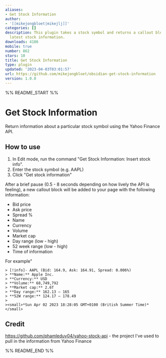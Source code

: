 ```yaml
---
aliases:
- Get Stock Information
author:
- '[[mikejongbloet|mikejlj]]'
categories: []
description: This plugin takes a stock symbol and returns a callout block with the
  latest stock information.
downloads: 4186
mobile: true
number: 862
stars: 10
title: Get Stock Information
type: plugin
updated: '2023-04-03T03:01:57'
url: https://github.com/mikejongbloet/obsidian-get-stock-information
version: 1.0.0
---
```


%% README_START %%

# Get Stock Information
Return information about a particular stock symbol using the Yahoo Finance API.

## How to use

1. In Edit mode, run the command "Get Stock Information: Insert stock info".
2. Enter the stock symbol (e.g. AAPL)
3. Click "Get stock information"

After a brief pause (0.5 - 8 seconds depending on how lively the API is feeling), a new callout block will be added to your page with the following information:

* Bid price
* Ask price
* Spread %
* Name
* Currency
* Volume
* Market cap
* Day range (low - high)
* 52 week range (low - high)
* Time of information

For example"
```
> [!info]- AAPL (Bid: 164.9, Ask: 164.91, Spread: 0.006%)
> **Name:** Apple Inc.
> **Currency:** USD
> **Volume:** 68,749,792
> **Market cap:** 2.6T
> **Day range:** 162.13 – 165
> **52W range:** 124.17 – 178.49
>
><small>*Sun Apr 02 2023 18:28:05 GMT+0100 (British Summer Time)*</small>
```

## Credit

https://github.com/phamleduy04/yahoo-stock-api - the project I've used to pull in the information from Yahoo Finance


%% README_END %%